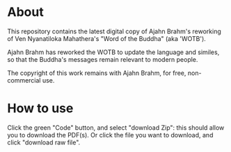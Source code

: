 # About
This repository contains the latest digital copy of Ajahn Brahm's reworking of Ven Nyanatiloka Mahathera's "Word of the Buddha" (aka 'WOTB'). 

Ajahn Brahm has reworked the WOTB to update the language and similes, so that the Buddha's messages remain relevant to modern people. 

The copyright of this work remains with Ajahn Brahm, for free, non-commercial use. 

# How to use
Click the green "Code" button, and select "download Zip": this should allow you to download the PDF(s). 
Or click the file you want to download, and click "download raw file".
